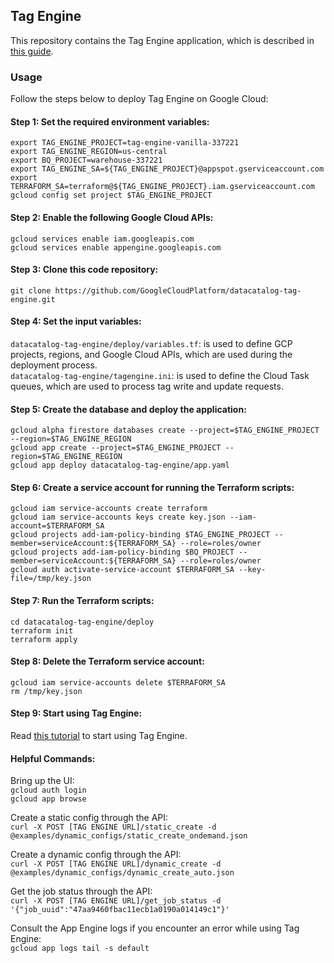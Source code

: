 ## Tag Engine
This repository contains the Tag Engine application, which is described in [this guide](https://cloud.google.com/architecture/tag-engine-and-data-catalog). 

### Usage

Follow the steps below to deploy Tag Engine on Google Cloud: 

#### Step 1: Set the required environment variables:
```
export TAG_ENGINE_PROJECT=tag-engine-vanilla-337221
export TAG_ENGINE_REGION=us-central
export BQ_PROJECT=warehouse-337221
export TAG_ENGINE_SA=${TAG_ENGINE_PROJECT}@appspot.gserviceaccount.com
export TERRAFORM_SA=terraform@${TAG_ENGINE_PROJECT}.iam.gserviceaccount.com
gcloud config set project $TAG_ENGINE_PROJECT
```

#### Step 2: Enable the following Google Cloud APIs:
```
gcloud services enable iam.googleapis.com
gcloud services enable appengine.googleapis.com
```

#### Step 3: Clone this code repository:
```
git clone https://github.com/GoogleCloudPlatform/datacatalog-tag-engine.git
```

#### Step 4: Set the input variables:
`datacatalog-tag-engine/deploy/variables.tf`: is used to define GCP projects, regions, and Google Cloud APIs, which are used during the deployment process.  
`datacatalog-tag-engine/tagengine.ini`: is used to define the Cloud Task queues, which are used to process tag write and update requests. 


#### Step 5: Create the database and deploy the application:
```
gcloud alpha firestore databases create --project=$TAG_ENGINE_PROJECT --region=$TAG_ENGINE_REGION     
gcloud app create --project=$TAG_ENGINE_PROJECT --region=$TAG_ENGINE_REGION
gcloud app deploy datacatalog-tag-engine/app.yaml

```

#### Step 6: Create a service account for running the Terraform scripts:
```                
gcloud iam service-accounts create terraform
gcloud iam service-accounts keys create key.json --iam-account=$TERRAFORM_SA 
gcloud projects add-iam-policy-binding $TAG_ENGINE_PROJECT --member=serviceAccount:${TERRAFORM_SA} --role=roles/owner
gcloud projects add-iam-policy-binding $BQ_PROJECT --member=serviceAccount:${TERRAFORM_SA} --role=roles/owner
gcloud auth activate-service-account $TERRAFORM_SA --key-file=/tmp/key.json
```

#### Step 7: Run the Terraform scripts:
```  
cd datacatalog-tag-engine/deploy
terraform init
terraform apply
```  

#### Step 8:  Delete the Terraform service account:
```
gcloud iam service-accounts delete $TERRAFORM_SA
rm /tmp/key.json
```

#### Step 9: Start using Tag Engine:

Read [this tutorial](https://cloud.google.com/architecture/tag-engine-and-data-catalog) to start using Tag Engine. 


#### Helpful Commands:

Bring up the UI:<br>
`gcloud auth login`<br>
`gcloud app browse`

Create a static config through the API:<br>
`curl -X POST [TAG ENGINE URL]/static_create -d @examples/dynamic_configs/static_create_ondemand.json`

Create a dynamic config through the API:<br>
`curl -X POST [TAG ENGINE URL]/dynamic_create -d @examples/dynamic_configs/dynamic_create_auto.json`

Get the job status through the API:<br>
`curl -X POST [TAG ENGINE URL]/get_job_status -d '{"job_uuid":"47aa9460fbac11ecb1a0190a014149c1"}'`

Consult the App Engine logs if you encounter an error while using Tag Engine:<br>
`gcloud app logs tail -s default`

